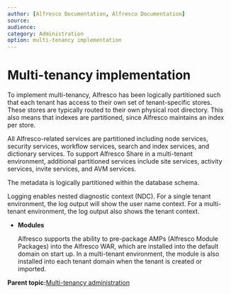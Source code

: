 ```yaml
---
author: [Alfresco Documentation, Alfresco Documentation]
source: 
audience: 
category: Administration
option: multi-tenancy implementation
---
```


# Multi-tenancy implementation

To implement multi-tenancy, Alfresco has been logically partitioned such that each tenant has access to their own set of tenant-specific stores. These stores are typically routed to their own physical root directory. This also means that indexes are partitioned, since Alfresco maintains an index per store.

All Alfresco-related services are partitioned including node services, security services, workflow services, search and index services, and dictionary services. To support Alfresco Share in a multi-tenant environment, additional partitioned services include site services, activity services, invite services, and AVM services.

The metadata is logically partitioned within the database schema.

Logging enables nested diagnostic context \(NDC\). For a single tenant environment, the log output will show the user name context. For a multi-tenant environment, the log output also shows the tenant context.

-   **Modules**

    Alfresco supports the ability to pre-package AMPs \(Alfresco Module Packages\) into the Alfresco WAR, which are installed into the default domain on start up. In a multi-tenant environment, the module is also installed into each tenant domain when the tenant is created or imported.


**Parent topic:**[Multi-tenancy administration](../concepts/mt-webclient-admin.md)

